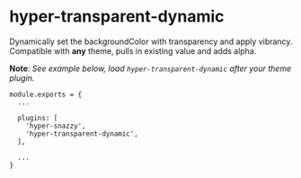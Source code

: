 # hyper-transparent-dynamic

Dynamically set the backgroundColor with transparency and apply vibrancy.
Compatible with **any** theme, pulls in existing value and adds alpha.

**Note**: _See example below, load `hyper-transparent-dynamic` *after* your theme plugin._
```
module.exports = {
  ...

  plugins: [
    'hyper-snazzy',
    'hyper-transparent-dynamic',
  ],

  ...
}
```
